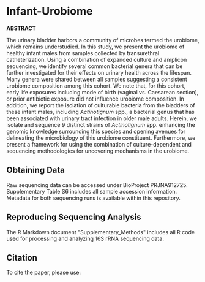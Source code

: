 # Infant-Urobiome

**ABSTRACT**

The urinary bladder harbors a community of microbes termed the urobiome, which remains understudied. In this study, we present the urobiome of healthy infant males from samples collected by transurethral catheterization. Using a combination of expanded culture and amplicon sequencing, we identify several common bacterial genera that can be further investigated for their effects on urinary health across the lifespan. Many genera were shared between all samples suggesting a consistent urobiome composition among this cohort. We note that, for this cohort, early life exposures including mode of birth (vaginal vs. Caesarean section), or prior antibiotic exposure did not influence urobiome composition. In addition, we report the isolation of culturable bacteria from the bladders of these infant males, including *Actinotignum* spp., a bacterial genus that has been associated with urinary tract infection in older male adults. Herein, we isolate and sequence 9 distinct strains of *Actinotignum* spp. enhancing the genomic knowledge surrounding this species and opening avenues for delineating the microbiology of this urobiome constituent. Furthermore, we present a framework for using the combination of culture-dependent and sequencing methodologies for uncovering mechanisms in the urobiome.

## Obtaining Data

Raw sequencing data can be accessed under BioProject PRJNA912725. Supplementary Table S6 includes all sample accession information. Metadata for both sequencing runs is available within this repository. 

## Reproducing Sequencing Analysis

The R Markdown document "Supplementary_Methods" includes all R code used for processing and analyzing 16S rRNA sequencing data. 


## Citation

To cite the paper, please use: 
